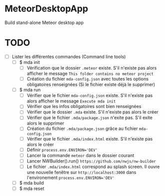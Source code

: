 # MeteorDesktopApp
Build stand-alone Meteor desktop app

# TODO
- [ ] Lister les différentes commandes (Command line tools)
  - [ ] $ mda init 
    - [ ] Vérification que le dossier ``.meteor`` existe. S'il n'existe pas alors afficher le message ``This folder contains no meteor project``
    - [ ] Création du fichier ``mda-config.json`` avec toutes les options obligatoires renseignées (Si le fichier existe déjà le supprimer)
  - [ ] $ mda run
    - [ ] Vérifier que le fichier ``mda-config.json`` existe. S'il n'existe pas alors afficher le message ``Execute mda init``
    - [ ] Vérifier que les infos obligatoires sont bien renseignées
    - [ ] Vérifier que le dossier ``.mda`` existe. S'il n'existe pas alors le créer
    - [ ] Vérifier que le fichier ``.mda/package.json`` n'exite pas. S'il exite alors le supprimer
    - [ ] Création du fichier ``.mda/package.json`` grâce au fichier ``mda-config.json``
    - [ ] Vérifier que le fichier ``.mda/index.html`` existe. S'il n'existe pas alors le créer
    - [ ] Définir ``process.env.ENVIRON='DEV'``
    - [ ] Lancer la commande ``meteor`` dans le dossier courant
    - [ ] Lancer NWBuilder().run() ``https://github.com/nwjs/nw-builder``
    - [ ] Le fichier ``.mda/index.html`` correspond au splash screen. Il ouvre une nouvelle fenêtre sur ``http://localhost:3000`` dans l'environement ``process.env.ENVIRON='DEV'``
  - [ ] $ mda build
  - [ ] $ mda reset
